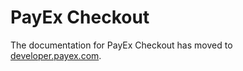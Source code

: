 # PayEx Checkout

The documentation for PayEx Checkout has moved to [developer.payex.com](https://developer.payex.com/xwiki/wiki/external/view/ecommerce/PayEx%20Checkout/Overview/).
